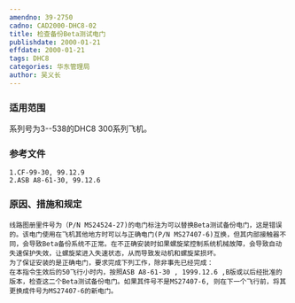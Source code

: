 ```yaml
---
amendno: 39-2750  
cadno: CAD2000-DHC8-02  
title: 检查备份Beta测试电门  
publishdate: 2000-01-21  
effdate: 2000-01-21  
tags: DHC8  
categories: 华东管理局  
author: 吴义长  
---
```

  
### 适用范围  
系列号为3--538的DHC8 300系列飞机。  
  
<!--more-->  
### 参考文件  
    1.CF-99-30, 99.12.9  
    2.ASB A8-61-30, 99.12.6  
  
### 原因、措施和规定  
    线路图册里件号为（P/N MS24524-27)的电门标注为可以替换Beta测试备份电门，这是错误的。该电门使用在飞机其他地方时可以与正确电门(P/N MS27407-6)互换，但其内部接触器不同，会导致Beta备份系统不正常。在不正确安装时如果螺旋桨控制系统机械故障，会导致自动失速保护失效，让螺旋桨进入失速状态，从而导致发动机和螺旋桨损坏。  
    为了保证安装的是正确电门，要求完成下列工作，除非事先已经完成：  
    在本指令生效后的50飞行小时内，按照ASB A8-61-30 , 1999.12.6 ,B版或以后经批准的版本，检查这二个Beta测试备份电门。如果其件号不是MS27407-6, 则在下一个飞行前，将其更换成件号为MS27407-6的新电门。  
  
